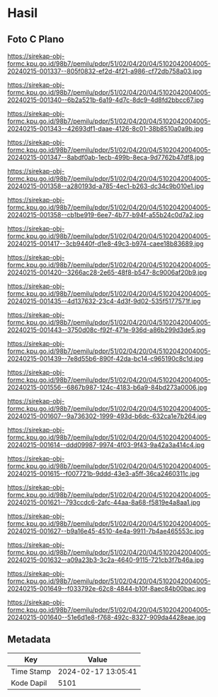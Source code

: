 # Hasil

## Foto C Plano

https://sirekap-obj-formc.kpu.go.id/98b7/pemilu/pdpr/51/02/04/20/04/5102042004005-20240215-001337--805f0832-ef2d-4f21-a986-cf72db758a03.jpg

https://sirekap-obj-formc.kpu.go.id/98b7/pemilu/pdpr/51/02/04/20/04/5102042004005-20240215-001340--6b2a521b-6a19-4d7c-8dc9-4d8fd2bbcc67.jpg

https://sirekap-obj-formc.kpu.go.id/98b7/pemilu/pdpr/51/02/04/20/04/5102042004005-20240215-001343--42693df1-daae-4126-8c01-38b8510a0a9b.jpg

https://sirekap-obj-formc.kpu.go.id/98b7/pemilu/pdpr/51/02/04/20/04/5102042004005-20240215-001347--8abdf0ab-1ecb-499b-8eca-9d7762b47df8.jpg

https://sirekap-obj-formc.kpu.go.id/98b7/pemilu/pdpr/51/02/04/20/04/5102042004005-20240215-001358--a280193d-a785-4ec1-b263-dc34c9b010e1.jpg

https://sirekap-obj-formc.kpu.go.id/98b7/pemilu/pdpr/51/02/04/20/04/5102042004005-20240215-001358--cb1be919-6ee7-4b77-b94f-a55b24c0d7a2.jpg

https://sirekap-obj-formc.kpu.go.id/98b7/pemilu/pdpr/51/02/04/20/04/5102042004005-20240215-001417--3cb9440f-d1e8-49c3-b974-caee18b83689.jpg

https://sirekap-obj-formc.kpu.go.id/98b7/pemilu/pdpr/51/02/04/20/04/5102042004005-20240215-001420--3266ac28-2e65-48f8-b547-8c9006af20b9.jpg

https://sirekap-obj-formc.kpu.go.id/98b7/pemilu/pdpr/51/02/04/20/04/5102042004005-20240215-001435--4d137632-23c4-4d3f-9d02-535f5177571f.jpg

https://sirekap-obj-formc.kpu.go.id/98b7/pemilu/pdpr/51/02/04/20/04/5102042004005-20240215-001443--3750d08c-f92f-471e-936d-a86b299d3de5.jpg

https://sirekap-obj-formc.kpu.go.id/98b7/pemilu/pdpr/51/02/04/20/04/5102042004005-20240215-001439--7e8d55b6-890f-42da-bc14-c965190c8c1d.jpg

https://sirekap-obj-formc.kpu.go.id/98b7/pemilu/pdpr/51/02/04/20/04/5102042004005-20240215-001556--6867b987-124c-4183-b6a9-84bd273a0006.jpg

https://sirekap-obj-formc.kpu.go.id/98b7/pemilu/pdpr/51/02/04/20/04/5102042004005-20240215-001607--9a736302-1999-493d-b6dc-632ca1e7b264.jpg

https://sirekap-obj-formc.kpu.go.id/98b7/pemilu/pdpr/51/02/04/20/04/5102042004005-20240215-001614--ddd09987-9974-4f03-9f43-9a42a3a414c4.jpg

https://sirekap-obj-formc.kpu.go.id/98b7/pemilu/pdpr/51/02/04/20/04/5102042004005-20240215-001615--f007721b-9ddd-43e3-a5ff-36ca2460311c.jpg

https://sirekap-obj-formc.kpu.go.id/98b7/pemilu/pdpr/51/02/04/20/04/5102042004005-20240215-001621--793ccdc6-2afc-44aa-8a68-f5819e4a8aa1.jpg

https://sirekap-obj-formc.kpu.go.id/98b7/pemilu/pdpr/51/02/04/20/04/5102042004005-20240215-001627--b9a16e45-4510-4e4a-9911-7b4ae465553c.jpg

https://sirekap-obj-formc.kpu.go.id/98b7/pemilu/pdpr/51/02/04/20/04/5102042004005-20240215-001632--a09a23b3-3c2a-4640-9115-721cb3f7b46a.jpg

https://sirekap-obj-formc.kpu.go.id/98b7/pemilu/pdpr/51/02/04/20/04/5102042004005-20240215-001649--f033792e-62c8-4844-b10f-8aec84b00bac.jpg

https://sirekap-obj-formc.kpu.go.id/98b7/pemilu/pdpr/51/02/04/20/04/5102042004005-20240215-001640--51e6d1e8-f768-492c-8327-909da4428eae.jpg


## Metadata

| Key        | Value               |
| ---------- | ------------------- |
| Time Stamp | 2024-02-17 13:05:41 |
| Kode Dapil | 5101                |



